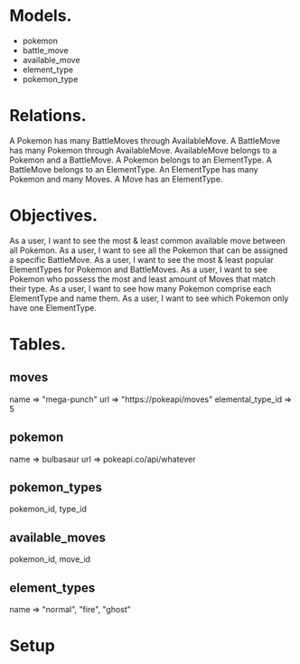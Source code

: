 # Models.

- pokemon
- battle_move
- available_move
- element_type
- pokemon_type

# Relations.

A Pokemon has many BattleMoves through AvailableMove.
A BattleMove has many Pokemon through AvailableMove.
AvailableMove belongs to a Pokemon and a BattleMove.
A Pokemon belongs to an ElementType.
A BattleMove belongs to an ElementType.
An ElementType has many Pokemon and many Moves.
A Move has an ElementType.

# Objectives.

As a user, I want to see the most & least common available move between all Pokemon.
As a user, I want to see all the Pokemon that can be assigned a specific BattleMove.
As a user, I want to see the most & least popular ElementTypes for Pokemon and BattleMoves.
As a user, I want to see Pokemon who possess the most and least amount of Moves that
match their type.
As a user, I want to see how many Pokemon comprise each ElementType and name them.
As a user, I want to see which Pokemon only have one ElementType.

# Tables.

## moves
name => "mega-punch"
url => "https://pokeapi/moves"
elemental_type_id => 5

## pokemon
name => bulbasaur
url => pokeapi.co/api/whatever

## pokemon_types
pokemon_id, type_id

## available_moves
pokemon_id, move_id

## element_types
name => "normal", "fire", "ghost"

# Setup
